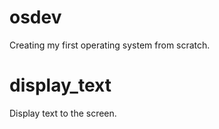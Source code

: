 # osdev
Creating my first operating system from scratch.

# display_text
Display text to the screen.
